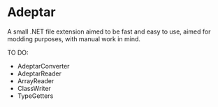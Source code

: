# Adeptar
A small .NET file extension aimed to be fast and easy to use, aimed for modding purposes, with manual work in mind.

TO DO:

- AdeptarConverter
- AdeptarReader
- ArrayReader
- ClassWriter
- TypeGetters












